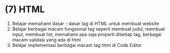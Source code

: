 # (7) HTML

1. Belajar memahami dasar - dasar tag di HTML untuk membuat website
2. Belajar berbagai macam fungsional tag seperti membuat judul, membuat input, membuat list, memahami apa saja properti disetiap tag, berbagai macam validasi yang ada di html
3. Belajar implementasi berbagai macam tag html di Code Editor
